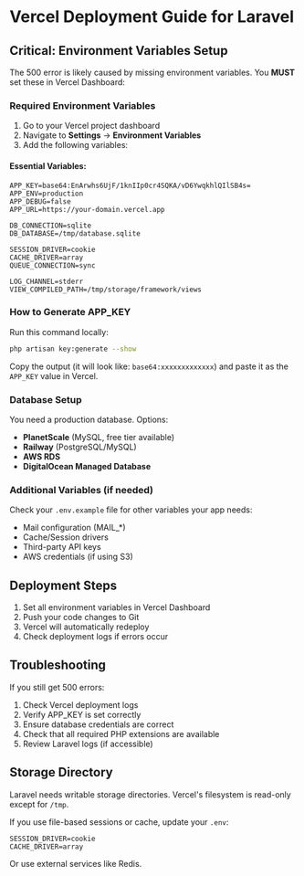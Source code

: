 # Vercel Deployment Guide for Laravel

## Critical: Environment Variables Setup

The 500 error is likely caused by missing environment variables. You **MUST** set these in Vercel Dashboard:

### Required Environment Variables

1. Go to your Vercel project dashboard
2. Navigate to **Settings** → **Environment Variables**
3. Add the following variables:

#### Essential Variables:
```
APP_KEY=base64:EnArwhs6UjF/1knIIp0cr4SQKA/vD6YwqkhlQIlSB4s=
APP_ENV=production
APP_DEBUG=false
APP_URL=https://your-domain.vercel.app

DB_CONNECTION=sqlite
DB_DATABASE=/tmp/database.sqlite

SESSION_DRIVER=cookie
CACHE_DRIVER=array
QUEUE_CONNECTION=sync

LOG_CHANNEL=stderr
VIEW_COMPILED_PATH=/tmp/storage/framework/views
```

### How to Generate APP_KEY

Run this command locally:
```bash
php artisan key:generate --show
```

Copy the output (it will look like: `base64:xxxxxxxxxxxxx`) and paste it as the `APP_KEY` value in Vercel.

### Database Setup

You need a production database. Options:
- **PlanetScale** (MySQL, free tier available)
- **Railway** (PostgreSQL/MySQL)
- **AWS RDS**
- **DigitalOcean Managed Database**

### Additional Variables (if needed)

Check your `.env.example` file for other variables your app needs:
- Mail configuration (MAIL_*)
- Cache/Session drivers
- Third-party API keys
- AWS credentials (if using S3)

## Deployment Steps

1. Set all environment variables in Vercel Dashboard
2. Push your code changes to Git
3. Vercel will automatically redeploy
4. Check deployment logs if errors occur

## Troubleshooting

If you still get 500 errors:
1. Check Vercel deployment logs
2. Verify APP_KEY is set correctly
3. Ensure database credentials are correct
4. Check that all required PHP extensions are available
5. Review Laravel logs (if accessible)

## Storage Directory

Laravel needs writable storage directories. Vercel's filesystem is read-only except for `/tmp`. 

If you use file-based sessions or cache, update your `.env`:
```
SESSION_DRIVER=cookie
CACHE_DRIVER=array
```

Or use external services like Redis.
